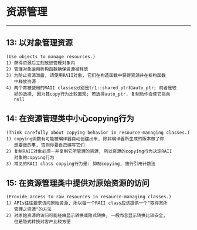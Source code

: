 # **资源管理** #
***




## **13: 以对象管理资源** ##
    (Use objects to manage resources.)
    1) 获得资源后立刻放进管理对象内
    2) 管理对象运用析构函数确保资源被释放
    3) 为防止资源泄露, 请使用RAII对象, 它们在构造函数中获得资源并在析构函数
       中释放资源
    4) 两个常被使用的RAII classes分别是tr1::shared_ptr和auto_ptr; 前者是较
       好的选择, 因为其copy行为比较直观; 若选择auto_ptr, 复制动作会使它指向
       null



## **14: 在资源管理类中小心copying行为** ##
    (Think carefully about copying behavior in resource-managing classes.)
    1) copying函数有可能被编译器自动创建出来, 除非编译器所生成的版本做了你
       想要做的事, 否则你要自己编写它们
    2) 复制RAII对象必须一并复制它所管理的资源, 所以资源的copying行为决定RAII
       对象的copying行为
    3) 常见的RAII class copying行为是: 抑制copying, 施行引用计数法



## **15: 在资源管理类中提供对原始资源的访问** ##
    (Provide access to raw resources in resource-managing classes.)
    1) APIs往往要求访问原始资源, 所以每一个RAII class应该提供一个"取得其所
       管理之资源"的方法
    2) 对原始资源的访问可能经由显示转换或隐式转换; 一般而言显示转换比较安全,
       但是隐式转换对客户比较方便
